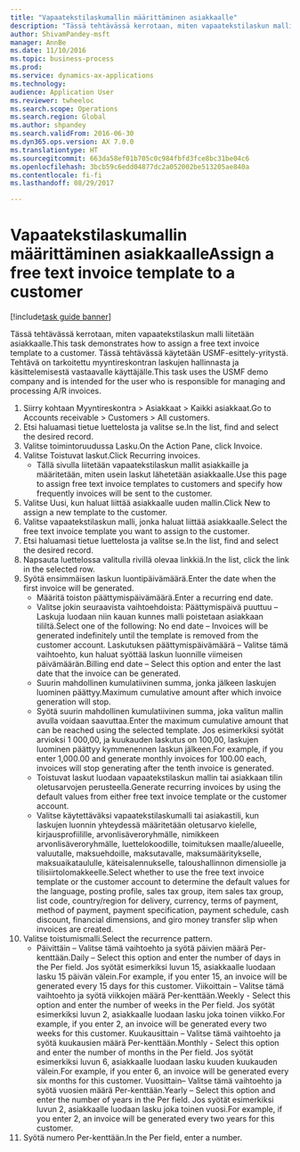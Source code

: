 ```yaml
--- 
title: "Vapaatekstilaskumallin määrittäminen asiakkaalle"
description: "Tässä tehtävässä kerrotaan, miten vapaatekstilaskun malli liitetään asiakkaalle."
author: ShivamPandey-msft
manager: AnnBe
ms.date: 11/10/2016
ms.topic: business-process
ms.prod: 
ms.service: dynamics-ax-applications
ms.technology: 
audience: Application User
ms.reviewer: twheeloc
ms.search.scope: Operations
ms.search.region: Global
ms.author: shpandey
ms.search.validFrom: 2016-06-30
ms.dyn365.ops.version: AX 7.0.0
ms.translationtype: HT
ms.sourcegitcommit: 663da58ef01b705c0c984fbfd3fce8bc31be04c6
ms.openlocfilehash: 3bcb59c6edd04877dc2a052002be513205ae840a
ms.contentlocale: fi-fi
ms.lasthandoff: 08/29/2017

---
```

# <a name="assign-a-free-text-invoice-template-to-a-customer"></a><span data-ttu-id="9921f-103">Vapaatekstilaskumallin määrittäminen asiakkaalle</span><span class="sxs-lookup"><span data-stu-id="9921f-103">Assign a free text invoice template to a customer</span></span>

[!include[task guide banner](../../includes/task-guide-banner.md)]

<span data-ttu-id="9921f-104">Tässä tehtävässä kerrotaan, miten vapaatekstilaskun malli liitetään asiakkaalle.</span><span class="sxs-lookup"><span data-stu-id="9921f-104">This task demonstrates how to assign a free text invoice template to a customer.</span></span> <span data-ttu-id="9921f-105">Tässä tehtävässä käytetään USMF-esittely-yritystä. Tehtävä on tarkoitettu myyntireskontran laskujen hallinnasta ja käsittelemisestä vastaavalle käyttäjälle.</span><span class="sxs-lookup"><span data-stu-id="9921f-105">This task uses the USMF demo company and is intended for the user who is responsible for managing and processing A/R invoices.</span></span>

1. <span data-ttu-id="9921f-106">Siirry kohtaan Myyntireskontra > Asiakkaat > Kaikki asiakkaat.</span><span class="sxs-lookup"><span data-stu-id="9921f-106">Go to Accounts receivable > Customers > All customers.</span></span>
2. <span data-ttu-id="9921f-107">Etsi haluamasi tietue luettelosta ja valitse se.</span><span class="sxs-lookup"><span data-stu-id="9921f-107">In the list, find and select the desired record.</span></span>
3. <span data-ttu-id="9921f-108">Valitse toimintoruudussa Lasku.</span><span class="sxs-lookup"><span data-stu-id="9921f-108">On the Action Pane, click Invoice.</span></span>
4. <span data-ttu-id="9921f-109">Valitse Toistuvat laskut.</span><span class="sxs-lookup"><span data-stu-id="9921f-109">Click Recurring invoices.</span></span>
    * <span data-ttu-id="9921f-110">Tällä sivulla liitetään vapaatekstilaskun mallit asiakkaille ja määritetään, miten usein laskut lähetetään asiakkaalle.</span><span class="sxs-lookup"><span data-stu-id="9921f-110">Use this page to assign free text invoice templates to customers and specify how frequently invoices will be sent to the customer.</span></span>  
5. <span data-ttu-id="9921f-111">Valitse Uusi, kun haluat liittää asiakkaalle uuden mallin.</span><span class="sxs-lookup"><span data-stu-id="9921f-111">Click New to assign a new template to the customer.</span></span>
6. <span data-ttu-id="9921f-112">Valitse vapaatekstilaskun malli, jonka haluat liittää asiakkaalle.</span><span class="sxs-lookup"><span data-stu-id="9921f-112">Select the free text invoice template you want to assign to the customer.</span></span>
7. <span data-ttu-id="9921f-113">Etsi haluamasi tietue luettelosta ja valitse se.</span><span class="sxs-lookup"><span data-stu-id="9921f-113">In the list, find and select the desired record.</span></span>
8. <span data-ttu-id="9921f-114">Napsauta luettelossa valitulla rivillä olevaa linkkiä.</span><span class="sxs-lookup"><span data-stu-id="9921f-114">In the list, click the link in the selected row.</span></span>
9. <span data-ttu-id="9921f-115">Syötä ensimmäisen laskun luontipäivämäärä.</span><span class="sxs-lookup"><span data-stu-id="9921f-115">Enter the date when the first invoice will be generated.</span></span>
    * <span data-ttu-id="9921f-116">Määritä toiston päättymispäivämäärä.</span><span class="sxs-lookup"><span data-stu-id="9921f-116">Enter a recurring end date.</span></span>  
    * <span data-ttu-id="9921f-117">Valitse jokin seuraavista vaihtoehdoista: Päättymispäivä puuttuu – Laskuja luodaan niin kauan kunnes malli poistetaan asiakkaan tililtä.</span><span class="sxs-lookup"><span data-stu-id="9921f-117">Select one of the following: No end date – Invoices will be generated indefinitely until the template is removed from the customer account.</span></span>  <span data-ttu-id="9921f-118">Laskutuksen päättymispäivämäärä – Valitse tämä vaihtoehto, kun haluat syöttää laskun luonnille viimeisen päivämäärän.</span><span class="sxs-lookup"><span data-stu-id="9921f-118">Billing end date – Select this option and enter the last date that the invoice can be generated.</span></span>  
    * <span data-ttu-id="9921f-119">Suurin mahdollinen kumulatiivinen summa, jonka jälkeen laskujen luominen päättyy.</span><span class="sxs-lookup"><span data-stu-id="9921f-119">Maximum cumulative amount after which invoice generation will stop.</span></span>  
    * <span data-ttu-id="9921f-120">Syötä suurin mahdollinen kumulatiivinen summa, joka valitun mallin avulla voidaan saavuttaa.</span><span class="sxs-lookup"><span data-stu-id="9921f-120">Enter the maximum cumulative amount that can be reached using the selected template.</span></span> <span data-ttu-id="9921f-121">Jos esimerkiksi syötät arvioksi 1 000,00, ja kuukauden laskutus on 100,00, laskujen luominen päättyy kymmenennen laskun jälkeen.</span><span class="sxs-lookup"><span data-stu-id="9921f-121">For example, if you enter 1,000.00 and generate monthly invoices for 100.00 each, invoices will stop generating after the tenth invoice is generated.</span></span>  
    * <span data-ttu-id="9921f-122">Toistuvat laskut luodaan vapaatekstilaskun mallin tai asiakkaan tilin oletusarvojen perusteella.</span><span class="sxs-lookup"><span data-stu-id="9921f-122">Generate recurring invoices by using the default values from either free text invoice template or the customer account.</span></span>  
    * <span data-ttu-id="9921f-123">Valitse käytettäväksi vapaatekstilaskumalli tai asiakastili, kun laskujen luonnin yhteydessä määritetään oletusarvo kielelle, kirjausprofiilille, arvonlisäveroryhmälle, nimikkeen arvonlisäveroryhmälle, luettelokoodille, toimituksen maalle/alueelle, valuutalle, maksuehdoille, maksutavalle, maksumääritykselle, maksuaikataululle, käteisalennukselle, taloushallinnon dimensiolle ja tilisiirtolomakkeelle.</span><span class="sxs-lookup"><span data-stu-id="9921f-123">Select whether to use the free text invoice template or the customer account to determine the default values for the language, posting profile, sales tax group, item sales tax group, list code, country/region for delivery, currency, terms of payment, method of payment, payment specification, payment schedule, cash discount, financial dimensions, and giro money transfer slip when invoices are created.</span></span>  
10. <span data-ttu-id="9921f-124">Valitse toistumismalli.</span><span class="sxs-lookup"><span data-stu-id="9921f-124">Select the recurrence pattern.</span></span>
    * <span data-ttu-id="9921f-125">Päivittäin – Valitse tämä vaihtoehto ja syötä päivien määrä Per-kenttään.</span><span class="sxs-lookup"><span data-stu-id="9921f-125">Daily – Select this option and enter the number of days in the Per field.</span></span> <span data-ttu-id="9921f-126">Jos syötät esimerkiksi luvun 15, asiakkaalle luodaan lasku 15 päivän välein.</span><span class="sxs-lookup"><span data-stu-id="9921f-126">For example, if you enter 15, an invoice will be generated every 15 days for this customer.</span></span>  <span data-ttu-id="9921f-127">Viikoittain – Valitse tämä vaihtoehto ja syötä viikkojen määrä Per-kenttään.</span><span class="sxs-lookup"><span data-stu-id="9921f-127">Weekly - Select this option and enter the number of weeks in the Per field.</span></span> <span data-ttu-id="9921f-128">Jos syötät esimerkiksi luvun 2, asiakkaalle luodaan lasku joka toinen viikko.</span><span class="sxs-lookup"><span data-stu-id="9921f-128">For example, if you enter 2, an invoice will be generated every two weeks for this customer.</span></span>  <span data-ttu-id="9921f-129">Kuukausittain – Valitse tämä vaihtoehto ja syötä kuukausien määrä Per-kenttään.</span><span class="sxs-lookup"><span data-stu-id="9921f-129">Monthly - Select this option and enter the number of months in the Per field.</span></span> <span data-ttu-id="9921f-130">Jos syötät esimerkiksi luvun 6, asiakkaalle luodaan lasku kuuden kuukauden välein.</span><span class="sxs-lookup"><span data-stu-id="9921f-130">For example, if you enter 6, an invoice will be generated every six months for this customer.</span></span>  <span data-ttu-id="9921f-131">Vuosittain– Valitse tämä vaihtoehto ja syötä vuosien määrä Per-kenttään.</span><span class="sxs-lookup"><span data-stu-id="9921f-131">Yearly – Select this option and enter the number of years in the Per field.</span></span> <span data-ttu-id="9921f-132">Jos syötät esimerkiksi luvun 2, asiakkaalle luodaan lasku joka toinen vuosi.</span><span class="sxs-lookup"><span data-stu-id="9921f-132">For example, if you enter 2, an invoice will be generated every two years for this customer.</span></span>  
11. <span data-ttu-id="9921f-133">Syötä numero Per-kenttään.</span><span class="sxs-lookup"><span data-stu-id="9921f-133">In the Per field, enter a number.</span></span>


